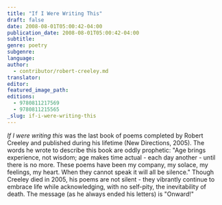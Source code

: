 ```yaml
---
title: "If I Were Writing This"
draft: false
date: 2008-08-01T05:00:42-04:00
publication_date: 2008-08-01T05:00:42-04:00
subtitle:
genre: poetry
subgenre:
language:
author:
  - contributor/robert-creeley.md
translator:
editor:
featured_image_path:
editions:
  - 9780811217569
  - 9780811215565
_slug: if-i-were-writing-this
---
```


_If I were writing this_ was the last book of poems completed by Robert Creeley and published during his lifetime (New Directions, 2005). The words he wrote to describe this book are oddly prophetic: "Age brings experience, not wisdom; age makes time actual - each day another - until there is no more. These poems have been my company, my solace, my feelings, my heart. When they cannot speak it will all be silence." Though Creeley died in 2005, his poems are not silent - they vibrantly continue to embrace life while acknowledging, with no self-pity, the inevitability of death. The message (as he always ended his letters) is "Onward!"

